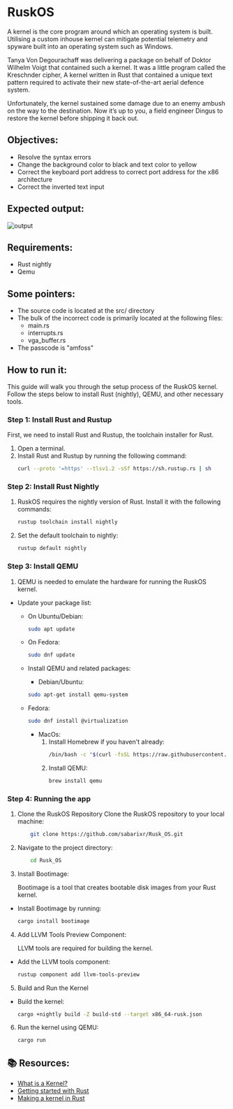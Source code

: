 # RuskOS

A kernel is the core program around which an operating system is built. Utilising a custom inhouse kernel can mitigate potential telemetry and spyware built into an operating system such as Windows.

Tanya Von Degourachaff was delivering a package on behalf of Doktor Wilhelm Voigt that contained such a kernel. It was a little program called the Kreschnder cipher, A kernel written in Rust that contained a unique text pattern required to activate their new state-of-the-art aerial defence system.

Unfortunately, the kernel sustained some damage due to an enemy ambush on the way to the destination. Now it’s up to you, a field engineer Dingus to restore the kernel before shipping it back out.

## Objectives:
- Resolve the syntax errors
- Change the background color to black and text color to yellow
- Correct the keyboard port address to correct port address for the x86 architecture
- Correct the inverted text input

## Expected output:
![output](https://github.com/amfoss/tasks/blob/2023/task-10/output.gif)

## Requirements:
- Rust nightly
- Qemu

## Some pointers:
- The source code is located at the src/ directory
- The bulk of the incorrect code is primarily located at the following files:
  - main.rs
  - interrupts.rs
  - vga_buffer.rs
- The passcode is "amfoss"

## How to run it:
This guide will walk you through the setup process of the RuskOS kernel. Follow the steps below to install Rust (nightly), QEMU, and other necessary tools.

### Step 1: Install Rust and Rustup

First, we need to install Rust and Rustup, the toolchain installer for Rust.

1. Open a terminal.
2. Install Rust and Rustup by running the following command:
   ```sh
   curl --proto '=https' --tlsv1.2 -sSf https://sh.rustup.rs | sh
   ```

### Step 2: Install Rust Nightly

1. RuskOS requires the nightly version of Rust. Install it with the following commands:

    ```sh
    rustup toolchain install nightly
    ```

2. Set the default toolchain to nightly:

    ```sh
    rustup default nightly
    ```
### Step 3: Install QEMU

1. QEMU is needed to emulate the hardware for running the RuskOS kernel.
  - Update your package list:
    - On Ubuntu/Debian:
      ```sh
      sudo apt update
        ```
    - On Fedora:
      ```sh
      sudo dnf update
        ```
    - Install QEMU and related packages:

      - Debian/Ubuntu:
       ```sh
      sudo apt-get install qemu-system
        ```
    - Fedora:
      ```sh
      sudo dnf install @virtualization
      ```
      - MacOs:
        1. Install Homebrew if you haven't already:
           ```sh
           /bin/bash -c "$(curl -fsSL https://raw.githubusercontent.com/Homebrew/install/HEAD/install.sh)"
           ```
        2. Install QEMU:
            ```sh
            brew install qemu
            ```
### Step 4: Running the app

1. Clone the RuskOS Repository
   Clone the RuskOS repository to your local machine:
    ```sh
        git clone https://github.com/sabarixr/Rusk_OS.git
    ```
2. Navigate to the project directory:
    ```sh
        cd Rusk_OS
    ```
3. Install Bootimage:

   Bootimage is a tool that creates bootable disk images from your Rust kernel.
  - Install Bootimage by running:
       ```sh
       cargo install bootimage
       ```

4. Add LLVM Tools Preview Component:

   LLVM tools are required for building the kernel.
  - Add the LLVM tools component:
    ```sh
    rustup component add llvm-tools-preview
    ```

5. Build and Run the Kernel
  - Build the kernel:
    ```sh
    cargo +nightly build -Z build-std --target x86_64-rusk.json
    ```
6. Run the kernel using QEMU:
    ```sh
    cargo run
    ```
## 📚 Resources: 
- <a href="https://www.geeksforgeeks.org/kernel-in-operating-system/">What is a Kernel?</a>
- <a href="https://doc.rust-lang.org/book/ch01-00-getting-started.html">Getting started with Rust</a>
- <a href="https://os.phil-opp.com/minimal-rust-kernel/">Making a kernel in Rust</a>
  

